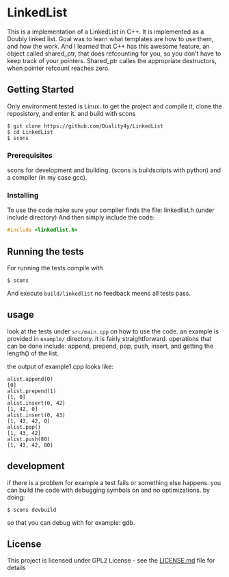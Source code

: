 # LinkedList

This is a implementation of a LinkedList in C++.
It is implemented as a Doubly linked list.
Goal was to learn what templates are how to use them, and how the work.
And I learned that C++ has this awesome feature, an object called shared_ptr,
that does refcounting for you, so you don't have to keep track of your pointers.
Shared_ptr calles the appropriate destructors, when pointer refcount reaches zero.

## Getting Started

Only environment tested is Linux.
to get the project and compile it,
clone the reposistory, and enter it.
and build with scons

```
$ git clone https://github.com/Duality4y/LinkedList
$ cd LinkedList
$ scons
```

### Prerequisites

scons for development and building.
(scons is buildscripts with python)
and a compiler (in my case gcc).

### Installing

To use the code make sure your compiler finds the file: linkedlist.h
(under include directory)
And then simply include the code:
```c++
#include <linkedlist.h>
```

## Running the tests

For running the tests compile with
```
$ scons
```
And execute ```build/linkedlist```
no feedback meens all tests pass.

## usage

look at the tests under ```src/main.cpp```
on how to use the code.
an example is provided in ```example/``` directory.
it is fairly straightforward.
operations that can be done include:
append, prepend, pop, push, insert, and getting the length() of the list.

the output of example1.cpp looks like:
```
alist.append(0)
[0]
alist.prepend(1)
[1, 0]
alist.insert(0, 42)
[1, 42, 0]
alist.insert(0, 43)
[1, 43, 42, 0]
alist.pop()
[1, 43, 42]
alist.push(80)
[1, 43, 42, 80]
```

## development

if there is a problem for example a test fails or something else happens.
you can build the code with debugging symbols on and no optimizations.
by doing:
```
$ scons devbuild
```
so that you can debug with for example: gdb.

## License

This project is licensed under GPL2 License - see the [LICENSE.md](LICENSE.md) file for details


